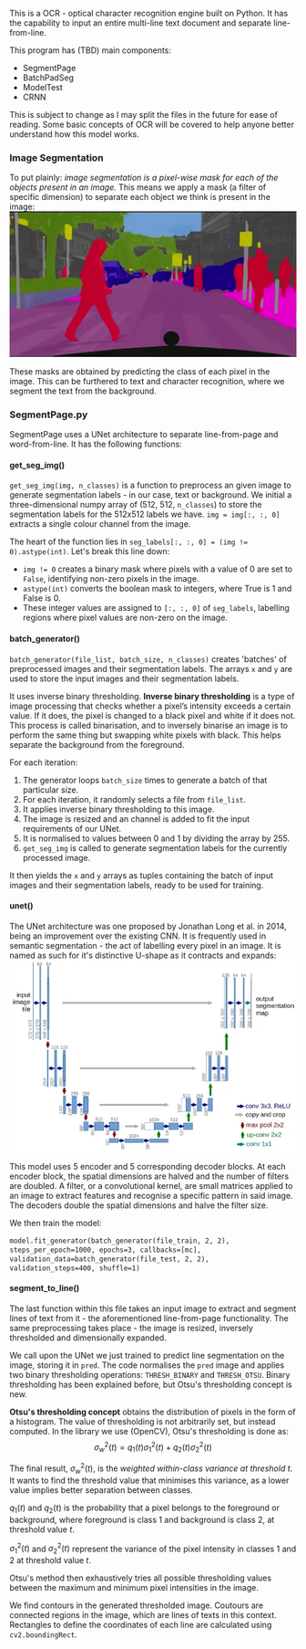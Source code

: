 This is a OCR - optical character recognition engine built on Python. It has the capability to input an entire multi-line text document and separate line-from-line. 

This program has (TBD) main components:
- SegmentPage
- BatchPadSeg
- ModelTest
- CRNN

This is subject to change as I may split the files in the future for ease of reading. Some basic concepts of OCR will be covered to help anyone better understand how this model works.
### Image Segmentation
To put plainly: *image segmentation is a pixel-wise mask for each of the objects present in an image.* This means we apply a mask (a filter of specific dimension) to separate each object we think is present in the image: ![Segmentation Example](/docs/assets/segmentation.png)

These masks are obtained by predicting the class of each pixel in the image. This can be furthered to text and character recognition, where we segment the text from the background. 
### SegmentPage.py
SegmentPage uses a UNet architecture to separate line-from-page and word-from-line. It has the following functions:
#### get_seg_img()
`get_seg_img(img, n_classes)` is a function to preprocess an given image to generate segmentation labels - in our case, text or background. We initial a three-dimensional numpy array of (512, 512, `n_classes`) to store the segmentation labels for the 512x512 labels we have. `img = img[:, :, 0]` extracts a single colour channel from the image. 

The heart of the function lies in `seg_labels[:, :, 0] = (img != 0).astype(int)`. Let's break this line down:
- `img != 0` creates a binary mask where pixels with a value of 0 are set to `False`, identifying non-zero pixels in the image.
- `astype(int)` converts the boolean mask to integers, where True is 1 and False is 0.
- These integer values are assigned to `[:, :, 0]` of `seg_labels`, labelling regions where pixel values are non-zero on the image.

#### batch_generator()
`batch_generator(file_list, batch_size, n_classes)` creates 'batches' of preprocessed images and their segmentation labels. The arrays `x` and `y` are used to store the input images and their segmentation labels.

It uses inverse binary thresholding. **Inverse binary thresholding** is a type of image processing that checks whether a pixel’s intensity exceeds a certain value. If it does, the pixel is changed to a black pixel and white if it does not. This process is called binarisation, and to inversely binarise an image is to perform the same thing but swapping white pixels with black. This helps separate the background from the foreground.

For each iteration:
1. The generator loops `batch_size` times to generate a batch of that particular size.
2. For each iteration, it randomly selects a file from `file_list`.
3. It applies inverse binary thresholding to this image. 
4. The image is resized and an channel is added to fit the input requirements of our UNet. 
5. It is normalised to values between 0 and 1 by dividing the array by 255.
6. `get_seg_img` is called to generate segmentation labels for the currently processed image.

It then yields the `x` and `y` arrays as tuples containing the batch of input images and their segmentation labels, ready to be used for training.
#### unet()
The UNet architecture was one proposed by Jonathan Long et al. in 2014, being an improvement over the existing CNN. It is frequently used in semantic segmentation - the act of labelling every pixel in an image. It is named as such for it's distinctive U-shape as it contracts and expands: ![UNet Diagram](/docs/assets/unet.png)

This model uses 5 encoder and 5 corresponding decoder blocks. At each encoder block, the spatial dimensions are halved and the number of filters are doubled. A filter, or a convolutional kernel, are small matrices applied to an image to extract features and recognise a specific pattern in said image. The decoders double the spatial dimensions and halve the filter size.

We then train the model:
```
model.fit_generator(batch_generator(file_train, 2, 2), steps_per_epoch=1000, epochs=3, callbacks=[mc], validation_data=batch_generator(file_test, 2, 2), validation_steps=400, shuffle=1)
```
#### segment_to_line()
The last function within this file takes an input image to extract and segment lines of text from it - the aforementioned line-from-page functionality. The same preprocessing takes place - the image is resized, inversely thresholded and dimensionally expanded. 

We call upon the UNet we just trained to predict line segmentation on the image, storing it in `pred`. The code normalises the `pred` image and applies two binary thresholding operations: `THRESH_BINARY` and `THRESH_OTSU`. Binary thresholding has been explained before, but Otsu's thresholding concept is new.

**Otsu's thresholding concept** obtains the distribution of pixels in the form of a histogram. The value of thresholding is not arbitrarily set, but instead computed. In the library we use (OpenCV), Otsu's thresholding is done as:
$$\sigma^2_{w}(t)=q_1(t)\sigma^2_{1}(t)+q_2(t)\sigma^2_2(t)$$

The final result, $\sigma^2_{w}(t)$, is the *weighted within-class variance at threshold $t$*. It wants to find the threshold value that minimises this variance, as a lower value implies better separation between classes.

$q_1(t)$ and $q_2(t)$ is the probability that a pixel belongs to the foreground or background, where foreground is class 1 and background is class 2, at threshold value $t$.

$\sigma^2_{1}(t)$ and $\sigma^2_{2}(t)$ represent the variance of the pixel intensity in classes 1 and 2 at threshold value $t$. 

Otsu's method then exhaustively tries all possible thresholding values between the maximum and minimum pixel intensities in the image. 

We find contours in the generated thresholded image. Coutours are connected regions in the image, which are lines of texts in this context. Rectangles to define the coordinates of each line are calculated using `cv2.boundingRect`.